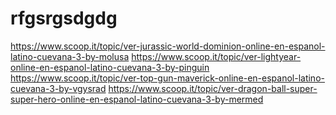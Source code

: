 # rfgsrgsdgdg
https://www.scoop.it/topic/ver-jurassic-world-dominion-online-en-espanol-latino-cuevana-3-by-molusa https://www.scoop.it/topic/ver-lightyear-online-en-espanol-latino-cuevana-3-by-pinguin https://www.scoop.it/topic/ver-top-gun-maverick-online-en-espanol-latino-cuevana-3-by-vgysrad https://www.scoop.it/topic/ver-dragon-ball-super-super-hero-online-en-espanol-latino-cuevana-3-by-mermed
